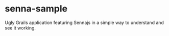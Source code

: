senna-sample
============

Ugly Grails application featuring Sennajs in a simple way to understand and see it working.
